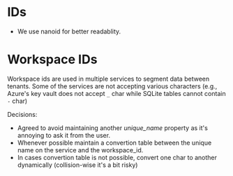 # IDs

- We use nanoid for better readablity.

# Workspace IDs

Workspace ids are used in multiple services to segment data between tenants.
Some of the services are not accepting various characters (e.g., Azure's key vault does not accept `_` char while SQLite tables cannot contain `-` char)

Decisions:

- Agreed to avoid maintaining another _unique_name_ property as it's annoying to ask it from the user.
- Whenever possible maintain a convertion table between the unique name on the service and the workspace_id.
- In cases convertion table is not possible, convert one char to another dynamically (collision-wise it's a bit risky)
